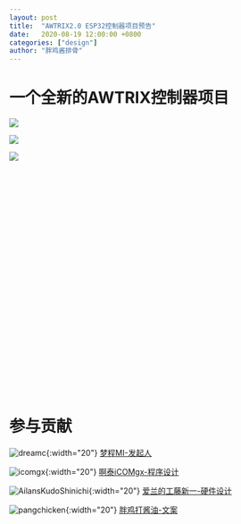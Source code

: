 ```yaml
---
layout: post
title:  "AWTRIX2.0 ESP32控制器项目预告"
date:   2020-08-19 12:00:00 +0800
categories: ["design"]
author: "胖鸡酱排骨"
---
```


# 一个全新的AWTRIX控制器项目

![](https://dream-alliance.gitee.io/img/2020/08/19/1.jpg)

![](https://dream-alliance.gitee.io/img/2020/08/19/2.jpg)

![](https://dream-alliance.gitee.io/img/2020/08/19/3.jpg)

<iframe height="400" width="600" ssrc="//player.bilibili.com/player.html?aid=711791901&bvid=BV1mD4y127Ar&cid=226023915&page=1" scrolling="no" border="0" frameborder="no" framespacing="0" allowfullscreen="true"> </iframe>

# 参与贡献

![dreamc](https://dream-alliance.gitee.io/img/members/dreamc.JPG){:width="20"} [梦程MI-发起人](https://www.dreamcstudio.cn/)

![icomgx](https://dream-alliance.gitee.io/img/members/icomgx.JPG){:width="20"} [啊泰iCOMgx-程序设计](https://icomgx.cn/)

![AilansKudoShinichi](https://dream-alliance.gitee.io/img/members/AilansKudoShinichi.jpg){:width="20"} [爱兰的工藤新一-硬件设计](https://github.com/AilansKudoShinichi)

![pangchicken](https://dream-alliance.gitee.io/img/members/pangchicken.JPG){:width="20"} [胖鸡打酱油-文案](https://panzhifei.xyz/)